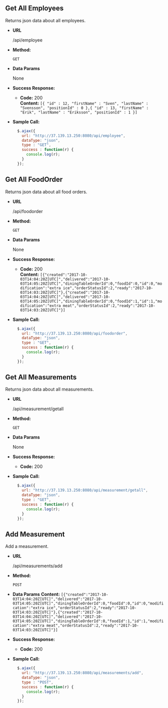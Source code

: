 **Get All Employees**
----
  Returns json data about all employees.

* **URL**

  /api/employee

* **Method:**

  `GET`

* **Data Params**

  None

* **Success Response:**

  * **Code:** 200 <br />
    **Content:** `[{ "id" : 12, "firstName" : "Sven", "lastName" : "Svensson", "positionId" : 0 },{ "id" : 13, "firstName" : "Erik", "lastName" : "Eriksson", "positionId" : 1 }]`

* **Sample Call:**

  ```javascript
    $.ajax({
      url: "http://37.139.13.250:8080/api/employee",
      dataType: "json",
      type : "GET",
      success : function(r) {
        console.log(r);
      }
    });
  ```

**Get All FoodOrder**
----
  Returns json data about all food orders.

* **URL**

  /api/foodorder

* **Method:**

  `GET`

* **Data Params**

  None

* **Success Response:**

  * **Code:** 200 <br />
    **Content:** `[{"created":"2017-10-03T14:04:20Z[UTC]","delivered":"2017-10-03T14:05:20Z[UTC]","diningTableOrderId":0,"foodId":0,"id":0,"modification":"extra ice","orderStatusId":2,"ready":"2017-10-03T14:03:20Z[UTC]"},{"created":"2017-10-03T14:04:20Z[UTC]","delivered":"2017-10-03T14:05:20Z[UTC]","diningTableOrderId":0,"foodId":1,"id":1,"modification":"extra meat","orderStatusId":2,"ready":"2017-10-03T14:03:20Z[UTC]"}]`

* **Sample Call:**

  ```javascript
    $.ajax({
      url: "http://37.139.13.250:8080/api/foodorder",
      dataType: "json",
      type : "GET",
      success : function(r) {
        console.log(r);
      }
    });
  ```


**Get All Measurements**
----
  Returns json data about all measurements.

* **URL**

  /api/measurement/getall

* **Method:**

  `GET`

* **Data Params**

  None

* **Success Response:**

  * **Code:** 200 <br />

* **Sample Call:**

  ```javascript
    $.ajax({
      url: "http://37.139.13.250:8080/api/measurement/getall",
      dataType: "json",
      type : "GET",
      success : function(r) {
        console.log(r);
      }
    });
  ```

**Add Measurement**
----
  Add a measurement.

* **URL**

  /api/measurements/add

* **Method:**

  `POST`

* **Data Params**
  **Content:** `[{"created":"2017-10-03T14:04:20Z[UTC]","delivered":"2017-10-03T14:05:20Z[UTC]","diningTableOrderId":0,"foodId":0,"id":0,"modification":"extra ice","orderStatusId":2,"ready":"2017-10-03T14:03:20Z[UTC]"},{"created":"2017-10-03T14:04:20Z[UTC]","delivered":"2017-10-03T14:05:20Z[UTC]","diningTableOrderId":0,"foodId":1,"id":1,"modification":"extra meat","orderStatusId":2,"ready":"2017-10-03T14:03:20Z[UTC]"}]`

* **Success Response:**

  * **Code:** 200 <br />

* **Sample Call:**

  ```javascript
    $.ajax({
      url: "http://37.139.13.250:8080/api/measurements/add",
      dataType: "json",
      type : "POST",
      success : function(r) {
        console.log(r);
      }
    });
  ```
